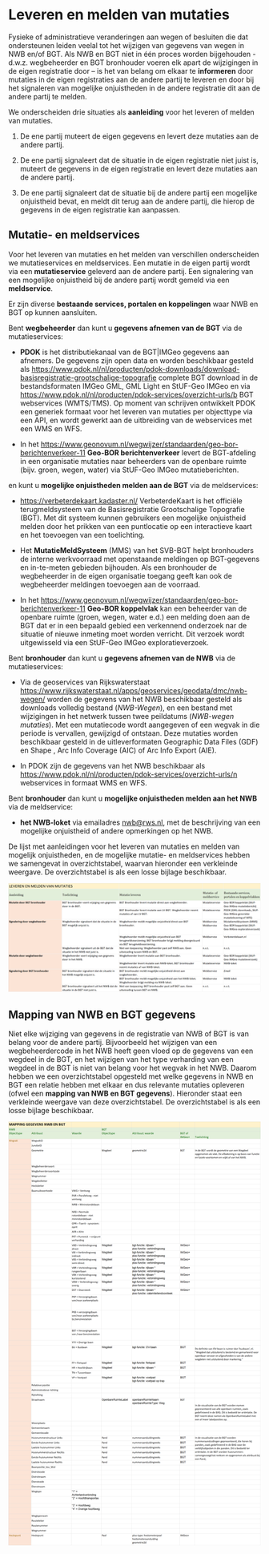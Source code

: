 Leveren en melden van mutaties
==============================

Fysieke of administratieve veranderingen aan wegen of besluiten die dat
ondersteunen leiden veelal tot het wijzigen van gegevens van wegen in NWB en/of
BGT. Als NWB en BGT niet in één proces worden bijgehouden - d.w.z. wegbeheerder
en BGT bronhouder voeren elk apart de wijzigingen in de eigen registratie door –
is het van belang om elkaar te **informeren** door mutaties in de eigen
registraties aan de andere partij te leveren en door bij het signaleren van
mogelijke onjuistheden in de andere registratie dit aan de andere partij te
melden.

We onderscheiden drie situaties als **aanleiding** voor het leveren of melden
van mutaties.

1.  De ene partij muteert de eigen gegevens en levert deze mutaties aan de
    andere partij.

2.  De ene partij signaleert dat de situatie in de eigen registratie niet juist
    is, muteert de gegevens in de eigen registratie en levert deze mutaties aan
    de andere partij.

3.  De ene partij signaleert dat de situatie bij de andere partij een mogelijke
    onjuistheid bevat, en meldt dit terug aan de andere partij, die hierop de
    gegevens in de eigen registratie kan aanpassen.

Mutatie- en meldservices
------------------------

Voor het leveren van mutaties en het melden van verschillen onderscheiden we
mutatieservices en meldservices. Een mutatie in de eigen partij wordt via een
**mutatieservice** geleverd aan de andere partij. Een signalering van een
mogelijke onjuistheid bij de andere partij wordt gemeld via een **meldservice**.

Er zijn diverse **bestaande services, portalen en koppelingen** waar NWB en BGT
op kunnen aansluiten.

Bent **wegbeheerder** dan kunt u **gegevens afnemen van de BGT** via de
mutatieservices:

-   **PDOK** is het distributiekanaal van de BGT\|IMGeo gegevens aan afnemers.
    De gegevens zijn open data en worden beschikbaar gesteld als
    <https://www.pdok.nl/nl/producten/pdok-downloads/download-basisregistratie-grootschalige-topografie>
    complete BGT download in de bestandsformaten IMGeo GML, GML Light en
    StUF-Geo IMGeo en via
    <https://www.pdok.nl/nl/producten/pdok-services/overzicht-urls/b> BGT
    webservices (WMTS/TMS). Op moment van schrijven ontwikkelt PDOK een generiek
    formaat voor het leveren van mutaties per objecttype via een API, en wordt
    gewerkt aan de uitbreiding van de webservices met een WMS en WFS.

-   In het
    https://www.geonovum.nl/wegwijzer/standaarden/geo-bor-berichtenverkeer-11
    **Geo-BOR berichtenverkeer** levert de BGT-afdeling in een organisatie
    mutaties naar beheerders van de openbare ruimte (bijv. groen, wegen, water)
    via StUF-Geo IMGeo mutatieberichten.

en kunt u **mogelijke onjuistheden melden aan de BGT** via de meldservices:

-   <https://verbeterdekaart.kadaster.nl/> VerbeterdeKaart is het officiële
    terugmeldsysteem van de Basisregistratie Grootschalige Topografie (BGT). Met
    dit systeem kunnen gebruikers een mogelijke onjuistheid melden door het
    prikken van een puntlocatie op een interactieve kaart en het toevoegen van
    een toelichting.

-   Het **MutatieMeldSysteem** (MMS) van het SVB-BGT helpt bronhouders de
    interne werkvoorraad met openstaande meldingen op BGT-gegevens en
    in-te-meten gebieden bijhouden. Als een bronhouder de wegbeheerder in de
    eigen organisatie toegang geeft kan ook de wegbeheerder meldingen toevoegen
    aan de voorraad.

-   In het
    https://www.geonovum.nl/wegwijzer/standaarden/geo-bor-berichtenverkeer-11
    **Geo-BOR koppelvlak** kan een beheerder van de openbare ruimte (groen,
    wegen, water e.d.) een melding doen aan de BGT dat er in een bepaald gebied
    een verkennend onderzoek nar de situatie of nieuwe inmeting moet worden
    verricht. Dit verzoek wordt uitgewisseld via een StUF-Geo IMGeo
    exploratieverzoek.

Bent **bronhouder** dan kunt u **gegevens afnemen van de NWB** via de
mutatieservices:

-   Via de geoservices van Rijkswaterstaat
    <https://www.rijkswaterstaat.nl/apps/geoservices/geodata/dmc/nwb-wegen/>
    worden de gegevens van het NWB beschikbaar gesteld als downloads volledig
    bestand (*NWB-Wegen*), en een bestand met wijzigingen in het netwerk tussen
    twee peildatums (*NWB-wegen mutaties*). Met een mutatiecode wordt aangegeven
    of een wegvak in die periode is vervallen, gewijzigd of ontstaan. Deze
    mutaties worden beschikbaar gesteld in de uitleverformaten Geographic Data
    Files (GDF) en Shape , Arc Info Coverage (AIC) of Arc Info Export (AIE).

-   In PDOK zijn de gegevens van het NWB beschikbaar als
    <https://www.pdok.nl/nl/producten/pdok-services/overzicht-urls/n>
    webservices in formaat WMS en WFS.

Bent **bronhouder** dan kunt u **mogelijke onjuistheden melden aan het NWB** via
de meldservice:

-   **het NWB-loket** via emailadres <nwb@rws.nl>, met de beschrijving van een
    mogelijke onjuistheid of andere opmerkingen op het NWB.

De lijst met aanleidingen voor het leveren van mutaties en melden van mogelijk
onjuistheden, en de mogelijke mutatie- en meldservices hebben we samengevat in
overzichtstabel, waarvan hieronder een verkleinde weergave. De overzichtstabel
is als een losse bijlage beschikbaar.

![](media/b35c113b779b98b0f8dc463b79506253.png)

Mapping van NWB en BGT gegevens
-------------------------------

Niet elke wijziging van gegevens in de registratie van NWB of BGT is van belang
voor de andere partij. Bijvoorbeeld het wijzigen van een wegbeheerdercode in het
NWB heeft geen vloed op de gegevens van een wegdeel in de BGT, en het wijzigen
van het type verharding van een wegdeel in de BGT is niet van belang voor het
wegvak in het NWB. Daarom hebben we een overzichtstabel opgesteld met welke
gegevens in NWB en BGT een relatie hebben met elkaar en dus relevante mutaties
opleveren (ofwel een **mapping van NWB en BGT gegevens**). Hieronder staat een
verkleinde weergave van deze overzichtstabel. De overzichtstabel is als een
losse bijlage beschikbaar.

![](media/c5533a9771025aa4a6e03417092df47f.png)
